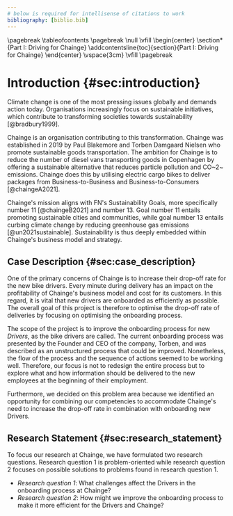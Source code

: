 ```yaml
---
# below is required for intellisense of citations to work
bibliography: [biblio.bib]
---
```


\pagebreak
\tableofcontents
\pagebreak
\null
\vfill
\begin{center}
  \section*{Part I: Driving for Chainge}
  \addcontentsline{toc}{section}{Part I: Driving for Chainge}
\end{center}
\vspace{3cm}
\vfill
\pagebreak

# Introduction {#sec:introduction}

Climate change is one of the most pressing issues globally and demands action today. Organisations increasingly focus on sustainable initiatives, which contribute to transforming societies towards sustainability [@bradbury1999].

Chainge is an organisation contributing to this transformation. Chainge was established in 2019 by Paul Blakemore and Torben Damgaard Nielsen who promote sustainable goods transportation. The ambition for Chainge is to reduce the number of diesel vans transporting goods in Copenhagen by offering a sustainable alternative that reduces particle pollution and CO~2~ emissions. Chainge does this by utilising electric cargo bikes to deliver packages from Business-to-Business and Business-to-Consumers [@chaingeA2021].

Chainge's mission aligns with FN's Sustainability Goals, more specifically number 11 [@chaingeB2021] and number 13. Goal number 11 entails promoting sustainable cities and communities, while goal number 13 entails curbing climate change by reducing greenhouse gas emissions [@un2021sustainable]. Sustainability is thus deeply embedded within Chainge's business model and strategy.

## Case Description {#sec:case_description}

One of the primary concerns of Chainge is to increase their drop-off rate for the new bike drivers. Every minute during delivery has an impact on the profitability of Chainge's business model and cost for its customers. In this regard, it is vital that new drivers are onboarded as efficiently as possible. The overall goal of this project is therefore to optimise the drop-off rate of deliveries by focusing on optimising the onboarding process.

The scope of the project is to improve the onboarding process for new *Drivers*, as the bike drivers are called. The current onboarding process was presented by the Founder and CEO of the company, Torben, and was described as an unstructured process that could be improved. Nonetheless, the flow of the process and the sequence of actions seemed to be working well. Therefore, our focus is not to redesign the entire process but to explore what and how information should be delivered to the new employees at the beginning of their employment.

Furthermore, we decided on this problem area because we identified an opportunity for combining our competencies to accommodate Chainge's need to increase the drop-off rate in combination with onboarding new Drivers. 

## Research Statement {#sec:research_statement}

To focus our research at Chainge, we have formulated two research questions. Research question 1 is problem-oriented while research question 2 focuses on possible solutions to problems found in research question 1.

* *Research question 1*: What challenges affect the Drivers in the onboarding process at Chainge? 
* *Research question 2*: How might we improve the onboarding process to make it more efficient for the Drivers and Chainge?
